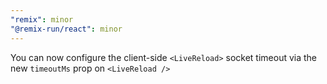 ```yaml
---
"remix": minor
"@remix-run/react": minor
---
```


You can now configure the client-side `<LiveReload>` socket timeout via the new `timeoutMs` prop on `<LiveReload />`
